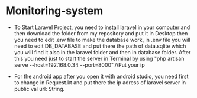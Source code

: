 # Monitoring-system

* To Start Laravel Project, you need to install laravel in your computer and then download the folder from my repository and put it in Desktop then you need to edit .env file to make the database work, in .env file you will need to edit DB_DATABASE and put there the path of data.sqlite which you will find it also in the laravel folder and then in database folder. After this you need just to start the server in Terminal by using "php artisan serve --host=192.168.0.34 --port=8000".//Put your ip

* For the android app after you open it with android studio, you need first to change in Request.kt and put there the ip adress of laravel server in public val url: String.
